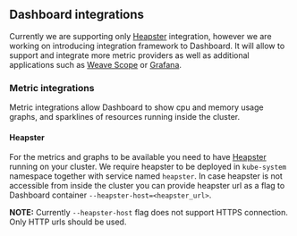 ## Dashboard integrations

Currently we are supporting only [Heapster](https://github.com/kubernetes/heapster) integration, however we are working on introducing integration framework to Dashboard. It will allow to support and integrate more metric providers as well as additional applications such as [Weave Scope](https://github.com/weaveworks/scope) or [Grafana](https://github.com/grafana/grafana). 

### Metric integrations

Metric integrations allow Dashboard to show cpu and memory usage graphs, and sparklines of resources running inside the cluster.

#### Heapster

For the metrics and graphs to be available you need to have [Heapster](https://github.com/kubernetes/heapster/) running on your cluster. We require heapster to be deployed in `kube-system` namespace together with service named `heapster`. In case heapster is not accessible from inside the cluster you can provide heapster url as a flag to Dashboard container `--heapster-host=<heapster_url>`.

**NOTE:** Currently `--heapster-host` flag does not support HTTPS connection. Only HTTP urls should be used.